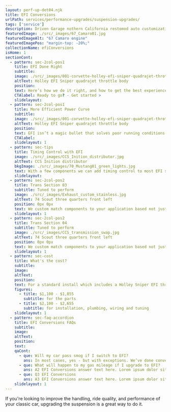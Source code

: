 ```yaml
---
layout: perf-up-det04.njk
title: EFI Conversions
urlPath: services/performance-upgrades/suspension-upgrades/
tags: ['service']
description: Driven Garage nothern California restomod auto customization and repair shop
featuredImage: ./src/_images/67_Camaro01.jpg
featuredImageAlt: "67 Camaro engine"
featuredImagePos: "margin-top: -20%;"
collectionName: efiConversions
isHome: 1
sectionCont:
  - pattern: sec-2col-pos1
    title: EFI Done Right
    subtitle: 
    image: ./src/_images/001-corvette-holley-efi-sniper-quadrajet-throttle-body.jpg
    altText: Holley EFI Sniper quadrajet throttle body
    position: 
    text: Here’s how we do it right, and how to get the best experience from your EFI install. We’ve been ripping carburetors off and replacing them with throttle body EFI since George W. Bush was in the White House. After thousands of installs from every brand that makes these “Kits” -  we know what works well. We’re picky about the parts choice as well as how these systems are installed as we’ve seen what works best in real world driving on our own cars as well as customers rides.
    CTAlabel: Ready to go? - Get started >
    slidelayout:
  - pattern: sec-2col-pos1
    title: More Efficient Power Curve
    subtitle: 
    image: ./src/_images/001-corvette-holley-efi-sniper-quadrajet-throttle-body.jpg
    altText: Holley EFI Sniper quadrajet throttle body
    position: 
    text: EFI isn’t a magic bullet that solves poor running conditions - but it can make your car easier to start both when cold and hot and increase overall reliability in most driving conditions. It won’t double your fuel mileage but will provide a more efficient burn. It won’t add horsepower - but will make your power curve better.
    CTAlabel: 
    slidelayout: 1
  - pattern: sec-tips
    title: Timing Control with EFI
    image: ./src/_images/CCS_Inition_distributor.jpg
    altText: CCS Inition distributor
    bkgImage: ./src/_images/70_Mustang01_green_lights.jpg
    text: With a few components we can add timing control to most EFI systems. This enables the EFI computer to control the timing curve on your engine as well as the fuel map. This allows us to dial in your advance curve to make your car more responsive and put the fuel and timing map in concert to help make the most power at the right time.
    slidelayout:
  - pattern: sec-2col-pos2
    title: Trans Section 03
    subtitle: Tuned to perform
    image: ./src/_images/Exhaust_custom_stainless.jpg
    altText: 74 Scout three quarters front left
    position: 0px 0px
    text: We custom match components to your application based not just on brand name - but your goals for performance and reliability. We don’t cheap out on plumbing and fittings - because who likes to watch their car burn to the ground? We spec in-tank fuel pumps with a return system every time, and have seen the failures not doing this causes. Is it harder or more expensive to do it right? Yes…. But our experience tells us to do it right and pay now, or re-do it later and pay again.
    slidelayout: 1
  - pattern: sec-2col-pos2
    title: Trans Section 04
    subtitle: Tuned to perform
    image: ./src/_images/CCS_transmission_swap.jpg
    altText: 74 Scout three quarters front left
    position: 0px 0px
    text: We custom match components to your application based not just on brand name - but your goals for performance and reliability. We don’t cheap out on plumbing and fittings - because who likes to watch their car burn to the ground? We spec in-tank fuel pumps with a return system every time, and have seen the failures not doing this causes. Is it harder or more expensive to do it right? Yes…. But our experience tells us to do it right and pay now, or re-do it later and pay again.
    slidelayout: 1
  - pattern: sec-cost
    title: What's the cost?
    subtitle: 
    image:
    altText:
    position:
    text: For a standard install which includes a Holley Sniper EFI throttle body, AN hose and fittings and an in-tank pump with return and filters. Each system based on the components that will work best for your application.
    figures:
      - title: $1,100 - $1,855
        subtitle: for the parts
      - title: $2,100 - $2,655
        subtitle: for installation, plumbing, wiring and tuning
    slidelayout: 1
  - pattern: sec-faq-accordion
    title: EFI Conversions FAQs
    subtitle: 
    image: 
    altText: 
    position: 
    text: 
    qaCont:
      - que: Will my car pass smog if I switch to EFI?
        ans: In most cases, yes - but with exceptions. We’ve done conversions on smog era vehicles with California legal components in the past - but we need to spec the right components for you. We can’t do this for every vehicle - but kits are available for a surprisingly wide range from various companies.
      - que: What will happen to my gas mileage if I upgrade to EFI?
        ans: A2 EFI Conversions answer text here. Lorem ipsum dolor sit amet, consectetur adipiscing elit. Cras vitae dolor id enim iaculis bibendum. Fusce ut pellentesque erat.
      - que: Q3 EFI Conversions
        ans: A3 EFI Conversions answer text here. Lorem ipsum dolor sit amet, consectetur adipiscing elit. Cras vitae dolor id enim iaculis bibendum. Fusce ut pellentesque erat.
    slidelayout: 1
---
```


If you're looking to improve the handling, ride quality, and performance of your classic car, upgrading the suspension is a great way to do it.
